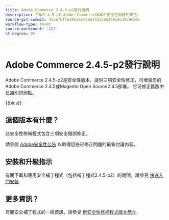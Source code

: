 ```yaml
---
title: Adobe Commerce 2.4.5-p2發行說明
description: 了解2.4.5-p2 Adobe Commerce版本中安全性問題的修正。
source-git-commit: 453ef6ffe295eecc90a143a4b5446c8c39c9e90c
workflow-type: tm+mt
source-wordcount: '127'
ht-degree: 0%

---
```



# Adobe Commerce 2.4.5-p2發行說明

Adobe Commerce 2.4.5-p2是安全性版本，提供三項安全性修正，可增強您的Adobe Commerce 2.4.5或Magento Open Source2.4.5部署。 它可修正舊版中已識別的弱點。

{{bics}}

## 這個版本有什麼？

此安全性修補程式包含三項安全錯誤修正。

請參閱 [Adobe安全性公告](https://helpx.adobe.com/security/products/magento/apsb23-17.html) 以取得這些已修正問題的最新討論內容。

## 安裝和升級指示

有關下載和應用安全補丁程式（包括補丁程式2.4.5-p2）的說明，請參見 [快速入門安裝](../../../installation/composer.md).

## 更多資訊？

有關安全補丁程式的一般資訊，請參見 [新安全性修補程式版本簡介](https://community.magento.com/t5/Magento-DevBlog/Introducing-the-New-Security-Patch-Release/ba-p/141287).
